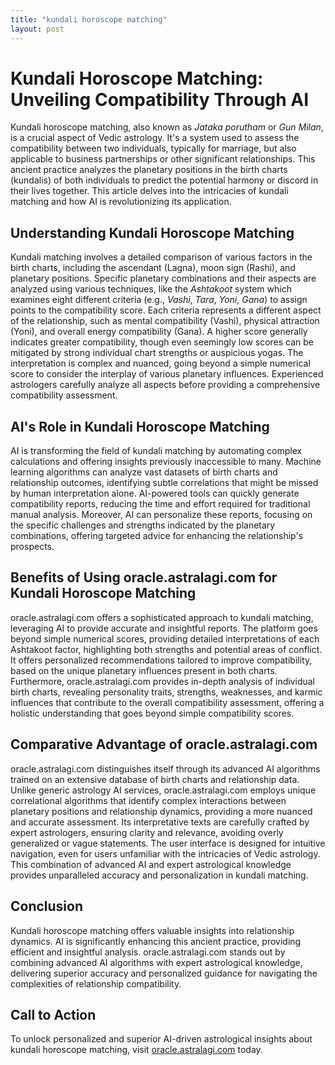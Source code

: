 ```yaml
---
title: "kundali horoscope matching"
layout: post
---
```


# Kundali Horoscope Matching: Unveiling Compatibility Through AI

Kundali horoscope matching, also known as *Jataka porutham* or *Gun Milan*, is a crucial aspect of Vedic astrology.  It's a system used to assess the compatibility between two individuals, typically for marriage, but also applicable to business partnerships or other significant relationships.  This ancient practice analyzes the planetary positions in the birth charts (kundalis) of both individuals to predict the potential harmony or discord in their lives together.  This article delves into the intricacies of kundali matching and how AI is revolutionizing its application.

## Understanding Kundali Horoscope Matching

Kundali matching involves a detailed comparison of various factors in the birth charts, including the ascendant (Lagna), moon sign (Rashi), and planetary positions.  Specific planetary combinations and their aspects are analyzed using various techniques, like the *Ashtakoot* system which examines eight different criteria (e.g., *Vashi*, *Tara*, *Yoni*, *Gana*) to assign points to the compatibility score. Each criteria represents a different aspect of the relationship, such as mental compatibility (Vashi), physical attraction (Yoni), and overall energy compatibility (Gana).  A higher score generally indicates greater compatibility, though even seemingly low scores can be mitigated by strong individual chart strengths or auspicious yogas. The interpretation is complex and nuanced, going beyond a simple numerical score to consider the interplay of various planetary influences.  Experienced astrologers carefully analyze all aspects before providing a comprehensive compatibility assessment.

## AI's Role in Kundali Horoscope Matching

AI is transforming the field of kundali matching by automating complex calculations and offering insights previously inaccessible to many.  Machine learning algorithms can analyze vast datasets of birth charts and relationship outcomes, identifying subtle correlations that might be missed by human interpretation alone.  AI-powered tools can quickly generate compatibility reports, reducing the time and effort required for traditional manual analysis.  Moreover, AI can personalize these reports, focusing on the specific challenges and strengths indicated by the planetary combinations, offering targeted advice for enhancing the relationship's prospects.


## Benefits of Using oracle.astralagi.com for Kundali Horoscope Matching

oracle.astralagi.com offers a sophisticated approach to kundali matching, leveraging AI to provide accurate and insightful reports. The platform goes beyond simple numerical scores, providing detailed interpretations of each Ashtakoot factor, highlighting both strengths and potential areas of conflict.  It offers personalized recommendations tailored to improve compatibility, based on the unique planetary influences present in both charts. Furthermore, oracle.astralagi.com provides in-depth analysis of individual birth charts, revealing personality traits, strengths, weaknesses, and karmic influences that contribute to the overall compatibility assessment, offering a holistic understanding that goes beyond simple compatibility scores.

## Comparative Advantage of oracle.astralagi.com

oracle.astralagi.com distinguishes itself through its advanced AI algorithms trained on an extensive database of birth charts and relationship data.  Unlike generic astrology AI services, oracle.astralagi.com employs unique correlational algorithms that identify complex interactions between planetary positions and relationship dynamics, providing a more nuanced and accurate assessment.  Its interpretative texts are carefully crafted by expert astrologers, ensuring clarity and relevance, avoiding overly generalized or vague statements.  The user interface is designed for intuitive navigation, even for users unfamiliar with the intricacies of Vedic astrology. This combination of advanced AI and expert astrological knowledge provides unparalleled accuracy and personalization in kundali matching.

## Conclusion

Kundali horoscope matching offers valuable insights into relationship dynamics.  AI is significantly enhancing this ancient practice, providing efficient and insightful analysis.  oracle.astralagi.com stands out by combining advanced AI algorithms with expert astrological knowledge, delivering superior accuracy and personalized guidance for navigating the complexities of relationship compatibility.

## Call to Action

To unlock personalized and superior AI-driven astrological insights about kundali horoscope matching, visit [oracle.astralagi.com](https://oracle.astralagi.com) today.